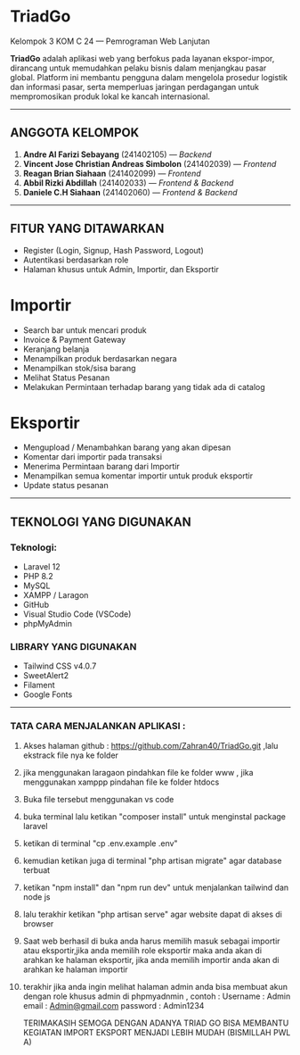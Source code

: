 # TriadGo 
Kelompok 3 KOM C 24 — Pemrograman Web Lanjutan

**TriadGo** adalah aplikasi web yang berfokus pada layanan ekspor-impor, dirancang untuk memudahkan pelaku bisnis dalam menjangkau pasar global. Platform ini membantu pengguna dalam mengelola prosedur logistik dan informasi pasar, serta memperluas jaringan perdagangan untuk mempromosikan produk lokal ke kancah internasional.

---

## ANGGOTA KELOMPOK

1. **Andre Al Farizi Sebayang** (241402105) — *Backend*
2. **Vincent Jose Christian Andreas Simbolon** (241402039) — *Frontend*
3. **Reagan Brian Siahaan** (241402099) — *Frontend*
4. **Abbil Rizki Abdillah** (241402033) — *Frontend & Backend*
5. **Daniele C.H Siahaan** (241402060) — *Frontend & Backend*

---

## FITUR YANG DITAWARKAN

- Register (Login, Signup, Hash Password, Logout)
- Autentikasi berdasarkan role
- Halaman khusus untuk Admin, Importir, dan Eksportir

# Importir
- Search bar untuk mencari produk
- Invoice & Payment Gateway
- Keranjang belanja
- Menampilkan produk berdasarkan negara
- Menampilkan stok/sisa barang
- Melihat Status Pesanan
- Melakukan Permintaan terhadap barang yang tidak ada di catalog

# Eksportir
- Mengupload / Menambahkan barang yang akan dipesan
- Komentar dari importir pada transaksi
- Menerima Permintaan barang dari Importir 
- Menampilkan semua komentar importir untuk produk eksportir
- Update status pesanan

---

## TEKNOLOGI YANG DIGUNAKAN

### Teknologi:
- Laravel 12
- PHP 8.2
- MySQL
- XAMPP / Laragon
- GitHub
- Visual Studio Code (VSCode)
- phpMyAdmin

### LIBRARY YANG DIGUNAKAN 
- Tailwind CSS v4.0.7
- SweetAlert2
- Filament
- Google Fonts 

---

### TATA CARA MENJALANKAN APLIKASI :
1. Akses halaman github : https://github.com/Zahran40/TriadGo.git ,lalu ekstrack file nya ke folder
2. jika menggunakan laragaon pindahkan file ke folder www , jika menggunakan xamppp pindahan file ke folder htdocs
3. Buka file tersebut menggunakan vs code
4. buka terminal lalu ketikan "composer install" untuk menginstal package laravel
5. ketikan di terminal "cp .env.example .env"
6. kemudian ketikan juga di terminal "php artisan migrate" agar database terbuat
7. ketikan "npm install" dan "npm run dev" untuk menjalankan tailwind dan node js
8. lalu terakhir ketikan "php artisan serve" agar website dapat di akses di browser
9. Saat web berhasil di buka anda harus memilih masuk sebagai importir atau eksportir,jika anda memilih role eksportir maka anda akan di arahkan ke halaman eksportir, jika anda memilih importir anda akan di arahkan ke halaman importir
10. terakhir jika anda ingin melihat halaman admin anda bisa membuat akun dengan role khusus admin di phpmyadnmin , contoh :
    Username : Admin
    email : Admin@gmail.com
    password : Admin1234


    TERIMAKASIH SEMOGA DENGAN ADANYA TRIAD GO BISA MEMBANTU KEGIATAN IMPORT EKSPORT MENJADI LEBIH MUDAH
    (BISMILLAH PWL A)









